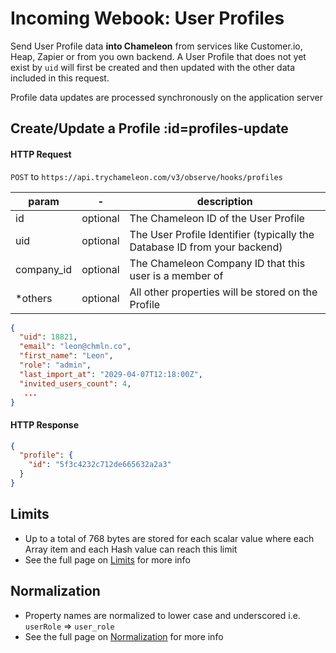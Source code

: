 # Incoming Webook: User Profiles

Send User Profile data **into Chameleon** from services like Customer.io, Heap, Zapier or from you own backend. A User Profile that does not yet exist by `uid` will first be created and then updated with the other data included in this request.

Profile data updates are processed synchronously on the application server

## Create/Update a Profile :id=profiles-update

#### HTTP Request
`POST` to `https://api.trychameleon.com/v3/observe/hooks/profiles`

| param | - | description |
|---|---|---|
| id | optional | The Chameleon ID of the User Profile |
| uid | optional | The User Profile Identifier (typically the Database ID from your backend) |
| company_id | optional | The Chameleon Company ID that this user is a member of |
| *others | optional | All other properties will be stored on the Profile |

```json
{
  "uid": 18821,
  "email": "leon@chmln.co",
  "first_name": "Leon",
  "role": "admin",
  "last_import_at": "2029-04-07T12:18:00Z",
  "invited_users_count": 4,
   ...
}
```

#### HTTP Response

```json
{
  "profile": {
    "id": "5f3c4232c712de665632a2a3"
  }
}
```

## Limits

- Up to a total of 768 bytes are stored for each scalar value where each Array item and each Hash value can reach this limit
- See the full page on [Limits](concepts/normalization.md?id=limits) for more info

## Normalization

- Property names are normalized to lower case and underscored i.e. `userRole` => `user_role`
- See the full page on [Normalization](concepts/normalization.md?id=properties) for more info

